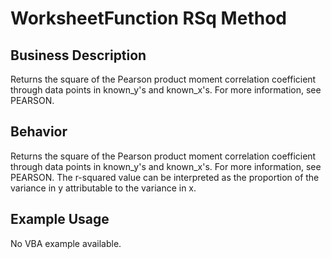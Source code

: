# WorksheetFunction RSq Method

## Business Description
Returns the square of the Pearson product moment correlation coefficient through data points in known_y's and known_x's. For more information, see PEARSON.

## Behavior
Returns the square of the Pearson product moment correlation coefficient through data points in known_y's and known_x's. For more information, see PEARSON. The r-squared value can be interpreted as the proportion of the variance in y attributable to the variance in x.

## Example Usage
No VBA example available.